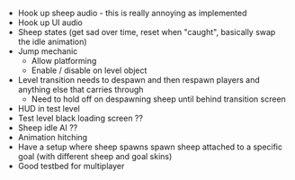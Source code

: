 * Hook up sheep audio - this is really annoying as implemented
* Hook up UI audio
* Sheep states (get sad over time, reset when "caught", basically swap the idle animation)
* Jump mechanic
  * Allow platforming
  * Enable / disable on level object
* Level transition needs to despawn and then respawn players and anything else that carries through
  * Need to hold off on despawning sheep until behind transition screen
* HUD in test level
* Test level black loading screen ??
* Sheep idle AI ??
* Animation hitching
* Have a setup where sheep spawns spawn sheep attached to a specific goal (with different sheep and goal skins)
* Good testbed for multiplayer
